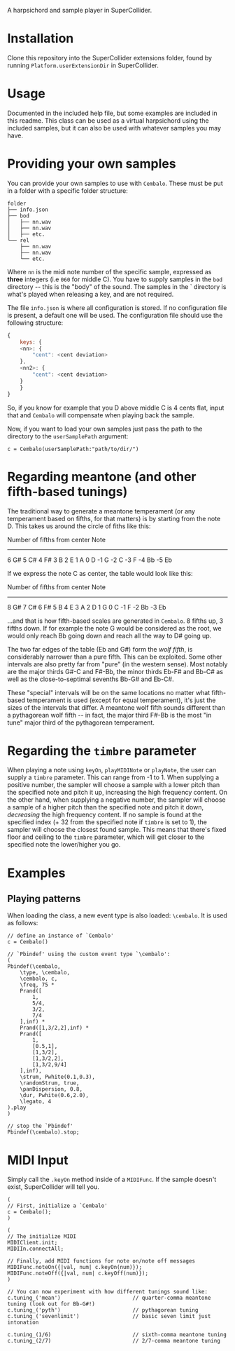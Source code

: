 A harpsichord and sample player in SuperCollider.

# Installation

Clone this repository into the SuperCollider extensions folder, found by running `Platform.userExtensionDir` in SuperCollider.

# Usage

Documented in the included help file, but some examples are included in this readme. This class can be used as a virtual harpsichord using the included samples, but it can also be used with whatever samples you may have.

# Providing your own samples

You can provide your own samples to use with `Cembalo`. These must be put in a folder with a specific folder structure:

```
folder
├── info.json
├── bod
│   ├── nn.wav
│   ├── nn.wav
│   ├── etc.
└── rel
    ├── nn.wav
    ├── nn.wav
    └── etc.
```

Where `nn` is the midi note number of the specific sample, expressed as **three** integers (i.e `060` for middle C). You have to supply samples in the `bod` directory -- this is the \"body\" of the sound. The samples in the ` directory is what\'s played when releasing a key, and are not required.

The file `info.json` is where all configuration is stored. If no configuration file is present, a default one will be used. The configuration file should use the following structure:

```javascript
{
    keys: {
    <nn>: {
        "cent": <cent deviation>
    },
    <nn2>: {
        "cent": <cent deviation>
    }
    }
}
```

So, if you know for example that you D above middle C is 4 cents flat, input that and `Cembalo` will compensate when playing back the sample.

Now, if you want to load your own samples just pass the path to the directory to the `userSamplePath` argument:

```supercollider
c = Cembalo(userSamplePath:"path/to/dir/")
```

# Regarding meantone (and other fifth-based tunings)

The traditional way to generate a meantone temperament (or any temperament based on fifths, for that matters) is by starting from the note D. This takes us around the circle of fiths like this:

  Number of fifths from center   Note
  ------------------------------ ------
  6                              G\#
  5                              C\#
  4                              F\#
  3                              B
  2                              E
  1                              A
  0                              D
  -1                             G
  -2                             C
  -3                             F
  -4                             Bb
  -5                             Eb

If we express the note C as center, the table would look like this:

  Number of fifths from center   Note
  ------------------------------ ------
  8                              G\#
  7                              C\#
  6                              F\#
  5                              B
  4                              E
  3                              A
  2                              D
  1                              G
  0                              C
  -1                             F
  -2                             Bb
  -3                             Eb

...and that is how fifth-based scales are generated in `Cembalo`. 8 fifths up, 3 fifths down. If for example the note G would be considered as the root, we would only reach Bb going down and reach all the way to D\# going up.

The two far edges of the table (Eb and G\#) form the *wolf fifth*,  is considerably narrower than a pure fifth. This can be exploited. Some other intervals are also pretty far from \"pure\" (in the western sense). Most notably are the major thirds G\#-C and F\#-Bb, the minor thirds Eb-F\# and Bb-C\# as well as the close-to-septimal sevenths Bb-G\# and Eb-C\#.

These \"special\" intervals will be on the same locations no matter what fifth-based temperament is used (except for equal temperament), it\'s just the sizes of the intervals that differ. A meantone wolf fifth sounds different than a pythagorean wolf fifth -- in fact, the major third F\#-Bb is the most \"in tune\" major third of the pythagorean temperament.

# Regarding the `timbre` parameter

When playing a note using `keyOn`, `playMIDINote` or `playNote`, the user can supply a `timbre` parameter. This can range from -1 to 1. When supplying a positive number, the sampler will choose a sample with a lower pitch than the specified note and pitch it up, increasing the high frequency content. On the other hand, when supplying a negative number, the sampler will choose a sample of a higher pitch than the specified note and pitch it down, *decreasing* the high frequency content. If no sample is found at the specified index (+ 32 from the specified note if
`timbre` is set to 1), the sampler will choose the closest found sample. This means that there\'s fixed floor and ceiling to the `timbre` parameter, which will get closer to the specified note the lower/higher you go.

# Examples
## Playing patterns

When loading the class, a new event type is also loaded: `\cembalo`. It is used as follows:

```supercollider
// define an instance of `Cembalo'
c = Cembalo()

// `Pbindef' using the custom event type `\cembalo':
(
Pbindef(\cembalo,
    \type, \cembalo,
    \cembalo, c,
    \freq, 75 *
    Prand([
        1,
        5/4,
        3/2,
        7/4
    ],inf) *
    Prand([1,3/2,2],inf) *
    Prand([
        1,
        [0.5,1],
        [1,3/2],
        [1,3/2,2],
        [1,3/2,9/4]
    ],inf),
    \strum, Pwhite(0.1,0.3),
    \randomStrum, true,
    \panDispersion, 0.8,
    \dur, Pwhite(0.6,2.0),
    \legato, 4
).play
)

// stop the `Pbindef'
Pbindef(\cembalo).stop;
```

# MIDI Input

Simply call the `.keyOn` method inside of a `MIDIFunc`. If the sample doesn\'t exist, SuperCollider will tell you.

``` supercollider
(
// First, initialize a `Cembalo'
c = Cembalo();
)

(
// The initialize MIDI
MIDIClient.init;
MIDIIn.connectAll;

// Finally, add MIDI functions for note on/note off messages
MIDIFunc.noteOn({|val, num| c.keyOn(num)});
MIDIFunc.noteOff({|val, num| c.keyOff(num)});
)

// You can now experiment with how different tunings sound like:
c.tuning_('mean')                       // quarter-comma meantone tuning (look out for Bb-G#!)
c.tuning_('pyth')                       // pythagorean tuning
c.tuning_('sevenlimit')                 // basic seven limit just intonation

c.tuning_(1/6)                          // sixth-comma meantone tuning
c.tuning_(2/7)                          // 2/7-comma meantone tuning
```
